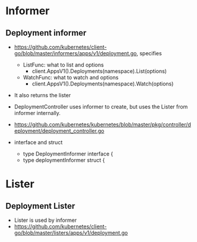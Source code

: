 # Informer
## Deployment informer
* https://github.com/kubernetes/client-go/blob/master/informers/apps/v1/deployment.go, specifies
  * ListFunc: what to list and options
    * client.AppsV1().Deployments(namespace).List(options)
  * WatchFunc: what to watch and options
    * client.AppsV1().Deployments(namespace).Watch(options)
* It also returns the lister
* DeploymentController uses informer to create, but uses the Lister from informer internally.
 * https://github.com/kubernetes/kubernetes/blob/master/pkg/controller/deployment/deployment_controller.go
 
* interface and struct
  * type DeploymentInformer interface {
  * type deploymentInformer struct {

# Lister
## Deployment Lister
* Lister is used by informer
* https://github.com/kubernetes/client-go/blob/master/listers/apps/v1/deployment.go
